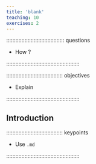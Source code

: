 ```yaml
---
title: 'blank'
teaching: 10
exercises: 2
---
```


:::::::::::::::::::::::::::::::::::::: questions 

- How ?

::::::::::::::::::::::::::::::::::::::::::::::::

::::::::::::::::::::::::::::::::::::: objectives

- Explain 

::::::::::::::::::::::::::::::::::::::::::::::::

## Introduction

::::::::::::::::::::::::::::::::::::: keypoints 

- Use `.md` 

::::::::::::::::::::::::::::::::::::::::::::::::

